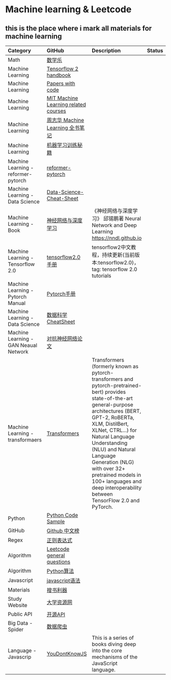# Machine learning & Leetcode
## this is the place where i mark all materials for machine learning
<head> 
    <script defer src="https://use.fontawesome.com/releases/v5.0.13/js/all.js"></script> 
    <script defer src="https://use.fontawesome.com/releases/v5.0.13/js/v4-shims.js"></script> 
</head> 
<link rel="stylesheet" href="https://use.fontawesome.com/releases/v5.0.13/css/all.css">


|    Category    |    GitHub      |Description|    Status|
|:--------       |  :----------   |  :-----------|  :-----------|
|Math|[数学乐](https://www.shuxuele.com/calculus/integration-introduction.html)||
|Machine Learning  |[Tensorflow 2 handbook](https://github.com/robin521111/MachineLearning_notes.git)  || 
|Machine Learning|[Papers with code](https://github.com/zziz/pwc)||
|Machine Learning |[MIT Machine Learning related courses](https://github.com/lexfridman/mit-deep-learning)||
|Machine Learning|[周志华 Machine Learning 全书笔记](https://github.com/Vay-keen/Machine-learning-learning-notes)||
|Machine Learning|[机器学习训练秘籍](https://deeplearning-ai.github.io/machine-learning-yearning-cn/docs/ch01/)||
|Machine Learning - reformer-pytorch|[reformer-pytorch](https://github.com/lucidrains/reformer-pytorch)||
|Machine Learning - Data Science|[Data-Science-Cheat-Sheet](https://github.com/abhat222/Data-Science--Cheat-Sheet/blob/master/Python/Python_cheatsheet.pdf)||
|Machine Learning - Book |[神经网络与深度学习](https://github.com/nndl/nndl.github.io)|《神经网络与深度学习》 邱锡鹏著 Neural Network and Deep Learning https://nndl.github.io|
|Machine Learning - Tensorflow 2.0|[tensorflow2.0 手册 ](https://github.com/czy36mengfei/tensorflow2_tutorials_chinese)|tensorflow2中文教程，持续更新(当前版本:tensorflow2.0)，tag: tensorflow 2.0 tutorials|
|Machine Learning - Pytorch Manual |[Pytorch手册](https://github.com/zergtant/pytorch-handbook)||
|Machine Learning - Data Science|[数据科学CheatSheet](https://github.com/abhat222/Data-Science--Cheat-Sheet)||
|Machine Learning - GAN Neaual Network|[对抗神经网络论文](https://github.com/hindupuravinash/the-gan-zoo)||
|Machine Learning - transformaers|[Transformers](https://github.com/huggingface/transformers)|Transformers (formerly known as pytorch-transformers and pytorch-pretrained-bert) provides state-of-the-art general-purpose architectures (BERT, GPT-2, RoBERTa, XLM, DistilBert, XLNet, CTRL...) for Natural Language Understanding (NLU) and Natural Language Generation (NLG) with over 32+ pretrained models in 100+ languages and deep interoperability between TensorFlow 2.0 and PyTorch.|
|Python|[Python Code Sample](https://github.com/geekcomputers/Python)||
|GitHub |[Github 中文榜](https://github.com/kon9chunkit/GitHub-Chinese-Top-Charts)||
|Regex|[正则表达式](https://github.com/ziishaned/learn-regex)||
|Algorithm |[Leetcode general questions](https://github.com/CyC2018/CS-Notes/blob/master/notes/Leetcode%20%E9%A2%98%E8%A7%A3%20-%20%E7%9B%AE%E5%BD%95.md)||
|Algorithm|[Python算法](https://github.com/Jack-Lee-Hiter/AlgorithmsByPython)||
|Javascript|[javascript语法](https://github.com/ryanmcdermott/clean-code-javascript)||
|Materials | [搜书利器](https://www.jiumodiary.com/)||
|Study Website|[大学资源网](http://www.dxzy163.com/)||
|Public API|[开源API](https://github.com/public-apis/public-apis)||
|Big Data - Spider|[数据爬虫](https://github.com/shengqiangzhang/examples-of-web-crawlers)||
|Language - Javascrip|[YouDontKnowJS](https://github.com/getify/You-Dont-Know-JS)|This is a series of books diving deep into the core mechanisms of the JavaScript language.|
